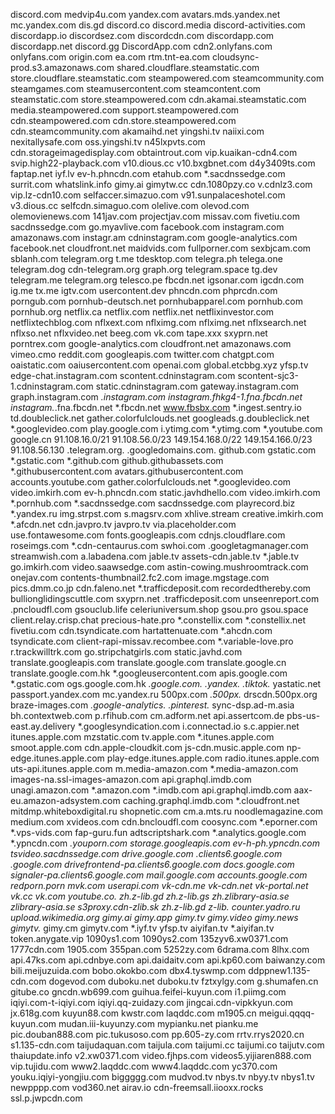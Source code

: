 discord.com
medvip4u.com
yandex.com
avatars.mds.yandex.net
mc.yandex.com
dis.gd
discord.co
discord.media
discord-activities.com
discordapp.io
discordsez.com
discordcdn.com
discordapp.com
discordapp.net
discord.gg
DiscordApp.com
cdn2.onlyfans.com
onlyfans.com
origin.com
ea.com
rtm.tnt-ea.com
cloudsync-prod.s3.amazonaws.com
shared.cloudflare.steamstatic.com
store.cloudflare.steamstatic.com
steampowered.com
steamcommunity.com
steamgames.com
steamusercontent.com
steamcontent.com
steamstatic.com
store.steampowered.com
cdn.akamai.steamstatic.com
media.steampowered.com
support.steampowered.com
cdn.steampowered.com
cdn.store.steampowered.com
cdn.steamcommunity.com
akamaihd.net
yingshi.tv
naiixi.com
nexitallysafe.com
oss.yingshi.tv
n45lxpvts.com
cdn.storageimagedisplay.com
obtaintrout.com
vip.kuaikan-cdn4.com
svip.high22-playback.com
v10.dious.cc
v10.bxgbnet.com
d4y3409ts.com
faptap.net
iyf.lv
ev-h.phncdn.com
etahub.com
*.sacdnssedge.com
surrit.com
whatslink.info
gimy.ai
gimytw.cc
cdn.1080pzy.co
v.cdnlz3.com
vip.lz-cdn10.com
selfaccer.simazuo.com
v91.sunpalaceshotel.com
v3.dious.cc
selfcdn.simaguo.com
olelive.com
olevod.com
olemovienews.com
141jav.com
projectjav.com
missav.com
fivetiu.com
sacdnssedge.com
go.myavlive.com
facebook.com
instagram.com
amazonaws.com
instagr.am
cdninstagram.com
google-analytics.com
facebook.net
cloudfront.net
maidvids.com
fullporner.com
sexbjcam.com
sblanh.com
telegram.org
t.me
tdesktop.com
telegra.ph
telega.one
telegram.dog
cdn-telegram.org
graph.org
telegram.space
tg.dev
telegram.me
telegram.org
telesco.pe
fbcdn.net
igsonar.com
igcdn.com
ig.me
tx.me
igtv.com
usercontent.dev
phncdn.com
phprcdn.com
porngub.com
pornhub-deutsch.net
pornhubapparel.com
pornhub.com
pornhub.org
netflix.ca
netflix.com
netflix.net
netflixinvestor.com
netflixtechblog.com
nflxext.com
nflximg.com
nflximg.net
nflxsearch.net
nflxso.net
nflxvideo.net
beeg.com
vk.com
tape.xxx
sxyprn.net
porntrex.com
google-analytics.com
cloudfront.net
amazonaws.com
vimeo.cmo
reddit.com
googleapis.com
twitter.com
chatgpt.com
oaistatic.com
oaiusercontent.com
openai.com
global.etcbbg.xyz
yfsp.tv
edge-chat.instagram.com
scontent.cdninstagram.com
scontent-sjc3-1.cdninstagram.com
static.cdninstagram.com
gateway.instagram.com
graph.instagram.com
*.instagram.com
instagram.fhkg4-1.fna.fbcdn.net
instagram.*.fna.fbcdn.net
*.fbcdn.net
www.fbsbx.com
*.ingest.sentry.io
td.doubleclick.net
gather.colorfulclouds.net
googleads.g.doubleclick.net
*.googlevideo.com
play.google.com
i.ytimg.com
*.ytimg.com
*.youtube.com
google.cn
91.108.16.0/21
91.108.56.0/23
149.154.168.0/22
149.154.166.0/23
91.108.56.130
.telegram.org.
.googledomains.com.
github.com
gstatic.com
*.gstatic.com
*.github.com
github.githubassets.com
*.githubusercontent.com
avatars.githubusercontent.com
accounts.youtube.com
gather.colorfulclouds.net
*.googlevideo.com
video.imkirh.com
ev-h.phncdn.com
static.javhdhello.com
video.imkirh.com
*.pornhub.com
*.sacdnssedge.com
sacdnssedge.com
playrecord.biz
*.yandex.ru
img.strpst.com
s.magsrv.com
xhlive.stream
creative.imkirh.com
*.afcdn.net
cdn.javpro.tv
javpro.tv
via.placeholder.com
use.fontawesome.com
fonts.googleapis.com
cdnjs.cloudflare.com
roseimgs.com
*.cdn-centaurus.com
swhoi.com
.googletagmanager.com
streamwish.com
a.labadena.com
jable.tv
assets-cdn.jable.tv
*.jable.tv
go.imkirh.com
video.saawsedge.com
astin-cowing.mushroomtrack.com
onejav.com
contents-thumbnail2.fc2.com
image.mgstage.com
pics.dmm.co.jp
cdn.faleno.net
*.trafficdeposit.com
recordedthereby.com
bullionglidingscuttle.com
sxyprn.net
.trafficdeposit.com
unseenreport.com
.pncloudfl.com
gsouclub.life
celeriuniversum.shop
gsou.pro
gsou.space
client.relay.crisp.chat
precious-hate.pro
*.constellix.com
*.constellix.net
fivetiu.com
cdn.tsyndicate.com
hartattenuate.com
*.ahcdn.com
tsyndicate.com
client-rapi-missav.recombee.com
*.variable-love.pro
r.trackwilltrk.com
go.stripchatgirls.com
static.javhd.com
translate.googleapis.com
translate.google.com
translate.google.cn
translate.google.com.hk
*.googleusercontent.com
apis.google.com
*.gstatic.com
ogs.google.com.hk
*.google.com.*
*.yandex.*
*.tiktok.*
yastatic.net
passport.yandex.com
mc.yandex.ru
500px.com
*.500px.*
drscdn.500px.org
braze-images.com
*.google-analytics.*
*.pinterest.*
sync-dsp.ad-m.asia
bh.contextweb.com
p.rfihub.com
cm.adform.net
api.assertcom.de
pbs-us-east.ay.delivery
*.googlesyndication.com
i.connectad.io
s.c.appier.net
itunes.apple.com
mzstatic.com
tv.apple.com
*.itunes.apple.com
smoot.apple.com
cdn.apple-cloudkit.com
js-cdn.music.apple.com
np-edge.itunes.apple.com
play-edge.itunes.apple.com
radio.itunes.apple.com
uts-api.itunes.apple.com
m.media-amazon.com
*.media-amazon.com
images-na.ssl-images-amazon.com
api.graphql.imdb.com
unagi.amazon.com
*.amazon.com
*.imdb.com
api.graphql.imdb.com
aax-eu.amazon-adsystem.com
caching.graphql.imdb.com
*.cloudfront.net
mitdmp.whiteboxdigital.ru
shopnetic.com
cm.a.mts.ru
noodlemagazine.com
medium.com
xvideos.com
cdn.bncloudfl.com
coosync.com
*.eporner.com
*.vps-vids.com
fap-guru.fun
adtscriptshark.com
*.analytics.google.com
*.ypncdn.com
*.youporn.com
storage.googleapis.com
ev-h-ph.ypncdn.com
tsvideo.sacdnssedge.com
drive.google.com
*.clients6.google.com
*.google.com
drivefrontend-pa.clients6.google.com
docs.google.com
signaler-pa.clients6.google.com
mail.google.com
accounts.google.com
redporn.porn
mvk.com
userapi.com
vk-cdn.me
vk-cdn.net
vk-portal.net
vk.cc
vk.com
youtube.co.*
zh.z-lib.gd
zh.z-lib.gs
zh.zlibrary-asia.se
zlibrary-asia.se
s3proxy.cdn-zlib.sk
zh.z-lib.gd
z-lib.*
counter.yadro.ru
upload.wikimedia.org
gimy.ai
gimy.app
gimy.tv
gimy.video
gimy.news
gimytv.*
gimy.cm
gimytv.com
*.iyf.tv
yfsp.tv
aiyifan.tv
*.aiyifan.tv
token.anygate.vip
1090ys1.com
1090ys2.com
135zyv6.xw0371.com
1777cdn.com
1905.com
355pan.com
5252zy.com
6drama.com
8lhx.com
api.47ks.com
api.cdnbye.com
api.daidaitv.com
api.kp60.com
baiwanzy.com
bili.meijuzuida.com
bobo.okokbo.com
dbx4.tyswmp.com
ddppnew1.135-cdn.com
dogevod.com
duboku.net
duboku.tv
fztxylgy.com
g.shumafen.cn
gitube.co
gncdn.wb699.com
guihua.feifei-kuyun.com
i1.piimg.com
iqiyi.com-t-iqiyi.com
iqiyi.qq-zuidazy.com
jingcai.cdn-vipkkyun.com
jx.618g.com
kuyun88.com
kwstr.com
laqddc.com
m1905.cn
meigui.qqqq-kuyun.com
mudan.iii-kuyunzy.com
mypianku.net
pianku.me
pic.douban888.com
pic.tukusoso.com
pp.605-zy.com
rrtv.rrys2020.cn
s1.135-cdn.com
taijudaquan.com
taijula.com
taijumi.cc
taijumi.co
taijutv.com
thaiupdate.info
v2.xw0371.com
video.fjhps.com
videos5.yijiaren888.com
vip.tujidu.com
www2.laqddc.com
www4.laqddc.com
yc370.com
youku.iqiyi-yongjiu.com
biggggg.com
mudvod.tv
nbys.tv
nbyy.tv
nbys1.tv
newpppp.com
vod360.net
airav.io
cdn-freemsall.iiooxx.rocks
ssl.p.jwpcdn.com
